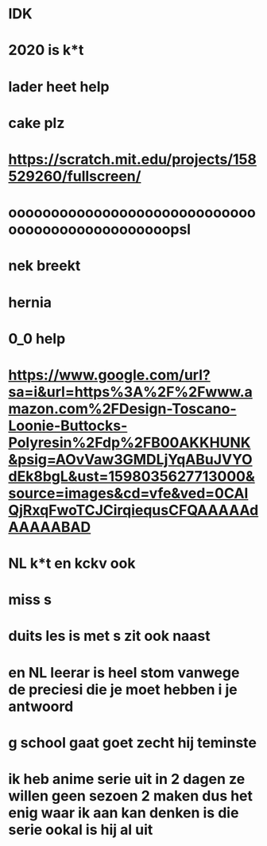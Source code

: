 # IDK
# 2020 is k*t
# lader heet help
# cake plz
# https://scratch.mit.edu/projects/158529260/fullscreen/
# oooooooooooooooooooooooooooooooooooooooooooooooopsl
# nek breekt 
# hernia
# 0_0 help
# https://www.google.com/url?sa=i&url=https%3A%2F%2Fwww.amazon.com%2FDesign-Toscano-Loonie-Buttocks-Polyresin%2Fdp%2FB00AKKHUNK&psig=AOvVaw3GMDLjYqABuJVYOdEk8bgL&ust=1598035627713000&source=images&cd=vfe&ved=0CAIQjRxqFwoTCJCirqiequsCFQAAAAAdAAAAABAD
# NL k*t en kckv ook
# miss s
# duits les is met s zit ook naast
# en NL leerar is heel stom vanwege de preciesi die je moet hebben i  je antwoord
# g school gaat goet zecht hij teminste
# ik heb anime serie uit in 2 dagen ze willen geen sezoen 2 maken dus het enig waar ik aan kan denken is die serie ookal is hij al uit
#